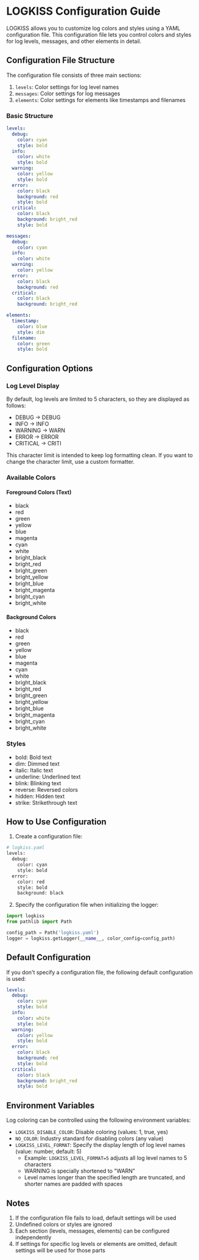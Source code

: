 # LOGKISS Configuration Guide

LOGKISS allows you to customize log colors and styles using a YAML configuration file. This configuration file lets you control colors and styles for log levels, messages, and other elements in detail.

## Configuration File Structure

The configuration file consists of three main sections:

1. `levels`: Color settings for log level names
2. `messages`: Color settings for log messages
3. `elements`: Color settings for elements like timestamps and filenames

### Basic Structure

```yaml
levels:
  debug:
    color: cyan
    style: bold
  info:
    color: white
    style: bold
  warning:
    color: yellow
    style: bold
  error:
    color: black
    background: red
    style: bold
  critical:
    color: black
    background: bright_red
    style: bold

messages:
  debug:
    color: cyan
  info:
    color: white
  warning:
    color: yellow
  error:
    color: black
    background: red
  critical:
    color: black
    background: bright_red

elements:
  timestamp:
    color: blue
    style: dim
  filename:
    color: green
    style: bold
```

## Configuration Options

### Log Level Display

By default, log levels are limited to 5 characters, so they are displayed as follows:

- DEBUG → DEBUG
- INFO → INFO
- WARNING → WARN
- ERROR → ERROR
- CRITICAL → CRITI

This character limit is intended to keep log formatting clean. If you want to change the character limit, use a custom formatter.

### Available Colors

#### Foreground Colors (Text)
- black
- red
- green
- yellow
- blue
- magenta
- cyan
- white
- bright_black
- bright_red
- bright_green
- bright_yellow
- bright_blue
- bright_magenta
- bright_cyan
- bright_white

#### Background Colors
- black
- red
- green
- yellow
- blue
- magenta
- cyan
- white
- bright_black
- bright_red
- bright_green
- bright_yellow
- bright_blue
- bright_magenta
- bright_cyan
- bright_white

### Styles
- bold: Bold text
- dim: Dimmed text
- italic: Italic text
- underline: Underlined text
- blink: Blinking text
- reverse: Reversed colors
- hidden: Hidden text
- strike: Strikethrough text

## How to Use Configuration

1. Create a configuration file:
```python
# logkiss.yaml
levels:
  debug:
    color: cyan
    style: bold
  error:
    color: red
    style: bold
    background: black
```

2. Specify the configuration file when initializing the logger:
```python
import logkiss
from pathlib import Path

config_path = Path('logkiss.yaml')
logger = logkiss.getLogger(__name__, color_config=config_path)
```

## Default Configuration

If you don't specify a configuration file, the following default configuration is used:

```yaml
levels:
  debug:
    color: cyan
    style: bold
  info:
    color: white
    style: bold
  warning:
    color: yellow
    style: bold
  error:
    color: black
    background: red
    style: bold
  critical:
    color: black
    background: bright_red
    style: bold
```

## Environment Variables

Log coloring can be controlled using the following environment variables:

- `LOGKISS_DISABLE_COLOR`: Disable coloring (values: 1, true, yes)
- `NO_COLOR`: Industry standard for disabling colors (any value)
- `LOGKISS_LEVEL_FORMAT`: Specify the display length of log level names (value: number, default: 5)
  - Example: `LOGKISS_LEVEL_FORMAT=5` adjusts all log level names to 5 characters
  - WARNING is specially shortened to "WARN"
  - Level names longer than the specified length are truncated, and shorter names are padded with spaces

## Notes

1. If the configuration file fails to load, default settings will be used
2. Undefined colors or styles are ignored
3. Each section (levels, messages, elements) can be configured independently
4. If settings for specific log levels or elements are omitted, default settings will be used for those parts
